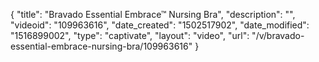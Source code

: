 {
    "title": "Bravado Essential Embrace&trade; Nursing Bra",
    "description": "",
    "videoid": "109963616",
    "date_created": "1502517902",
    "date_modified": "1516899002",
    "type": "captivate",
    "layout": "video",
    "url": "\/v\/bravado-essential-embrace-nursing-bra\/109963616"
}